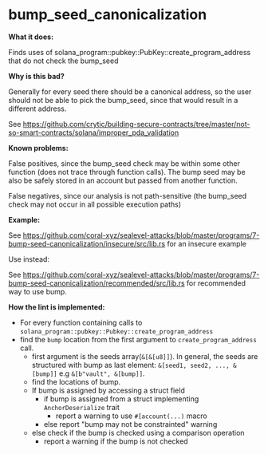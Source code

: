 # bump_seed_canonicalization

**What it does:**

Finds uses of solana_program::pubkey::PubKey::create_program_address that do not check the bump_seed

**Why is this bad?**

Generally for every seed there should be a canonical address, so the user should not be
able to pick the bump_seed, since that would result in a different address.

See https://github.com/crytic/building-secure-contracts/tree/master/not-so-smart-contracts/solana/improper_pda_validation

**Known problems:**

False positives, since the bump_seed check may be within some other function (does not
trace through function calls). The bump seed may be also be safely stored in an account but
passed from another function.

False negatives, since our analysis is not path-sensitive (the bump_seed check may not
occur in all possible execution paths)

**Example:**

See https://github.com/coral-xyz/sealevel-attacks/blob/master/programs/7-bump-seed-canonicalization/insecure/src/lib.rs for an insecure example

Use instead:

See https://github.com/coral-xyz/sealevel-attacks/blob/master/programs/7-bump-seed-canonicalization/recommended/src/lib.rs for recommended way to use bump.

**How the lint is implemented:**

- For every function containing calls to `solana_program::pubkey::Pubkey::create_program_address`
- find the `bump` location from the first argument to `create_program_address` call.
    - first argument is the seeds array(`&[&[u8]]`). In general, the seeds are structured with bump as last element:
    `&[seed1, seed2, ..., &[bump]]` e.g `&[b"vault", &[bump]]`.
    - find the locations of bump.
    - If bump is assigned by accessing a struct field
        - if bump is assigned from a struct implementing `AnchorDeserialize` trait
            - report a warning to use `#[account(...)` macro
        - else report "bump may not be constrainted" warning
    - else check if the bump is checked using a comparison operation
        - report a warning if the bump is not checked

